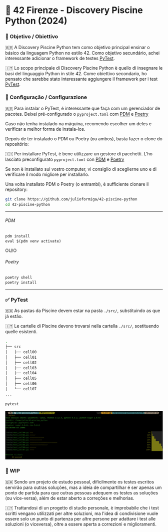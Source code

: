 # :snake: 42 Firenze - Discovery Piscine Python (2024)

### :dart: Objetivo / Obiettivo
:brazil: A Discovery Piscine Python tem como objetivo principal ensinar o básico da linguagem Python no estilo 42.
Como objetivo secundário, achei interessante adicionar o framework de testes [PyTest](https://pytest.org).

:it: Lo scopo principale di Discovery Piscine Python è quello di insegnare le basi del linguaggio Python in stile 42.
Come obiettivo secondario, ho pensato che sarebbe stato interessante aggiungere il framework per i test [PyTest](https://pytest.org).


### :wrench: Configuração / Configurazione
:brazil: Para instalar o PyTest, é interessante que faça com um gerenciador de pacotes.
Deixei pré-configurado o `pyproject.toml` com [PDM](https://pdm-project.org) e [Poetry](https://python-poetry.org/)

Caso não tenha instalado na máquina, recomendo escolher um deles e verificar a melhor forma de instala-los.

Depois de ter instalado o PDM ou Poetry (ou ambos), basta fazer o clone do repositório:

:it: Per installare PyTest, è bene utilizzare un gestore di pacchetti.
L'ho lasciato preconfigurato `pyproject.toml` con [PDM](https://pdm-project.org) e [Poetry](https://python-poetry.org/)

Se non è installato sul vostro computer, vi consiglio di sceglierne uno e di verificare il modo migliore per installarlo.

Una volta installato PDM o Poetry (o entrambi), è sufficiente clonare il repository:
```bash
git clone https://github.com/julioformiga/42-piscine-python
cd 42-piscine-python
```
---
###### PDM
```
pdm install
eval $(pdm venv activate)
```
OU/O
###### Poetry
```
poetry shell
poetry install
```
---

### :white_check_mark: PyTest
:brazil: As pastas da Piscine devem estar na pasta `./src/`, substituindo as que já estão.

:it: Le cartelle di Piscine devono trovarsi nella cartella `./src/`, sostituendo quelle esistenti.

```bash
.
├── src
│   ├── cell00
│   ├── cell01
│   ├── cell02
│   ├── cell03
│   ├── cell04
│   ├── cell05
│   ├── cell06
│   └── cell07
...
```


```bash
pytest
```
![preview](./assets/pytest.png)

### :construction: WIP

:brazil: Sendo um projeto de estudo pessoal, dificilmente os testes escritos servirão para outras soluções, mas a ideia de compartilhar é ser apenas um ponto de partida para que outras pessoas adequem os testes as soluções (ou vice-versa), além de estar aberto a correções e melhorias.

:it: Trattandosi di un progetto di studio personale, è improbabile che i test scritti vengano utilizzati per altre soluzioni, ma l'idea di condivisione vuole essere solo un punto di partenza per altre persone per adattare i test alle soluzioni (o viceversa), oltre a essere aperta a correzioni e miglioramenti.
